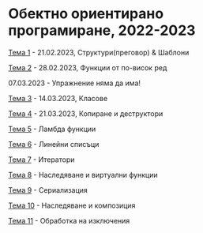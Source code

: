 # Обектно ориентирано програмиране, 2022-2023


[Тема 1](01-structs-templates/) - 21.02.2023, Структури(преговор) & Шаблони

[Тема 2](02-higher-order-functions/) - 28.02.2023, Функции от по-висок ред

07.03.2023 - Упражнение няма да има!

[Тема 3](03-classes/) - 14.03.2023, Класове

[Тема 4](04-copy-control) - 21.03.2023, Копиране и деструктoри

[Тема 5]() - Ламбда функции

[Тема 6]() - Линейни списъци

[Тема 7]() - Итератори

[Тема 8]() - Наследяване и виртуални функции

[Тема 9]() - Сериализация

[Тема 10]() - Наследяване и композиция

[Тема 11]() - Обработка на изключения
